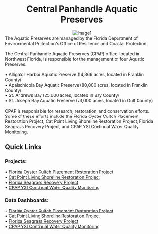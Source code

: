 <h1 align="center">Central Panhandle Aquatic Preserves</h1>

<div align="center">

<img src="./images/RCP AP map_3057x3057_v2022.png" alt="Image1" />

</div>
The Aquatic Preserves are managed by the Florida Department of Environmental Protection's Office of Resilience and Coastal Protection.  <br />
<br />
The Central Panhandle Aquatic Preserves (CPAP) office, located in Northwest Florida, is responsible for the management of four Aquatic Preserves: <br />
<br />
•	Alligator Harbor Aquatic Preserve (14,366 acres, located in Franklin County) <br />
•	Apalachicola Bay Aquatic Preserve (80,000 acres, located in Franklin County) <br />
•	St. Andrews Bay (25,000 acres, located in Bay County) <br />
•	St. Joseph Bay Aquatic Preserve (73,000 acres, located in Gulf County) <br />
 <br />
CPAP is responisible for research, restoration, and conservation efforts. Some of these efforts include the Florida Oyster Cultch Placement Restoration Project, Cat Point Living Shoreline Restoration Project, Florida Seagrass Recovery Project, and CPAP YSI Continual Water Quality Monitoring. 

## Quick Links

### Projects:
• [Florida Oyster Cultch Placement Restoration Project](https://matt-law12.github.io/CPAP_NRDA_Oyster_Project/) <br />
• [Cat Point Living Shoreline Restoration Project](https://matt-law12.github.io/cpap_shore/) <br />
• [Florida Seagrass Recovery Project](https://matt-law12.github.io/cpap_seagrass/) <br />
• [CPAP YSI Continual Water Quality Monitoring](https://matt-law12.github.io/cpap_wq/) <br />

### Data Dashboards:
• [Florida Oyster Cultch Placement Restoration Project](https://app.powerbi.com/view?r=eyJrIjoiODhhZGQxZmYtYjYzYy00MTQ0LWI3M2EtZmE3NzdlODdlOGE3IiwidCI6ImI2MjAxOTYwLTQ1YmEtNGI3OC1iMDgwLWYxYzQzM2ZmNmUzNiIsImMiOjZ9) <br />
• [Cat Point Living Shoreline Restoration Project](https://app.powerbi.com/view?r=eyJrIjoiZDMzNzc2ZGUtZDM5NC00NzE4LWE3ZTQtZWJkOTIyNjMxZDA5IiwidCI6ImI2MjAxOTYwLTQ1YmEtNGI3OC1iMDgwLWYxYzQzM2ZmNmUzNiIsImMiOjZ9) <br />
• [Florida Seagrass Recovery Project](https://app.powerbi.com/view?r=eyJrIjoiZjUwZDkwZTctNzdlYi00MzY0LWE2NjQtOTY0NzQ5YWJlNGVjIiwidCI6ImI2MjAxOTYwLTQ1YmEtNGI3OC1iMDgwLWYxYzQzM2ZmNmUzNiIsImMiOjZ9) <br />
• [CPAP YSI Continual Water Quality Monitoring](https://app.powerbi.com/view?r=eyJrIjoiZGUzNTIyZGMtNjhjMy00NWVmLWJmMGItMmQ3ZWZjZTkxMjY5IiwidCI6ImI2MjAxOTYwLTQ1YmEtNGI3OC1iMDgwLWYxYzQzM2ZmNmUzNiIsImMiOjZ9) <br />
